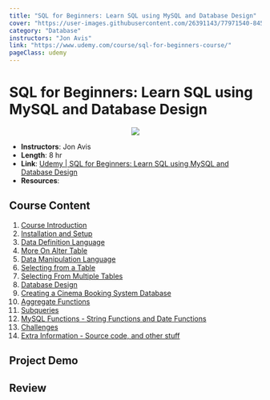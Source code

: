 ```yaml
---
title: "SQL for Beginners: Learn SQL using MySQL and Database Design"
cover: "https://user-images.githubusercontent.com/26391143/77971540-845ca300-7321-11ea-837f-9692a335da2b.png"
category: "Database"
instructors: "Jon Avis"
link: "https://www.udemy.com/course/sql-for-beginners-course/"
pageClass: udemy
---
```


# SQL for Beginners: Learn SQL using MySQL and Database Design

<p align="center">
  <img src="https://user-images.githubusercontent.com/26391143/77971540-845ca300-7321-11ea-837f-9692a335da2b.png" />
</p>

- **Instructors**: Jon Avis
- **Length**: 8 hr
- **Link**: [Udemy | SQL for Beginners: Learn SQL using MySQL and Database Design](https://www.udemy.com/course/sql-for-beginners-course/)
- **Resources**:

## Course Content

1. [Course Introduction]()
2. [Installation and Setup](./02_Installation-and-Setup/)
3. [Data Definition Language](./03_Data-Definition-Language/)
4. [More On Alter Table](./04_More-On-Alter-Table/)
5. [Data Manipulation Language](./05_Data-Manipulation-Language/)
6. [Selecting from a Table](./06_Selecting-from-a-Table/)
7. [Selecting From Multiple Tables](./07_Selecting-From-Multiple-Tables/)
8. [Database Design](./08_Database-Design/)
9.  [Creating a Cinema Booking System Database](./09_Creating-a-Cinema-Booking-System-Database/)
10. [Aggregate Functions](./10_Aggregate-Functions/)
11. [Subqueries](./11_Subqueries/)
12. [MySQL Functions - String Functions and Date Functions](./12_MySQL-Functions/)
13. [Challenges](./13_Challenges/)
14. [Extra Information - Source code, and other stuff]()

## Project Demo

## Review
